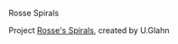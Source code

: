 Rosse Spirals

Project [Rosse's Spirals](http://www.deepsky-visuell.de/Projekte/Rosse.htm), created by U.Glahn